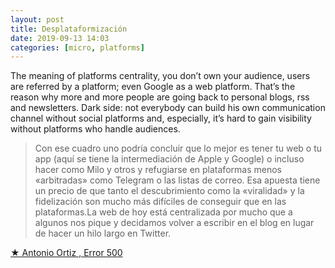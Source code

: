 ```yaml
---
layout: post
title: Desplataformización
date: 2019-09-13 14:03
categories: [micro, platforms]
---
```

The meaning of platforms centrality, you don’t own your audience, users are referred by a platform; even Google as a web platform. That’s the reason why more and more people are going back to personal blogs, rss and newsletters. Dark side: not everybody can build his own communication channel without social platforms and, especially, it’s hard to gain visibility without platforms who handle audiences.

> Con ese cuadro uno podría concluir que lo mejor es tener tu web o tu app (aquí se tiene la intermediación de Apple y Google) o incluso hacer como Milo y otros y refugiarse en plataformas menos «arbitradas» como Telegram o las listas de correo. Esa apuesta tiene un precio de que tanto el descubrimiento como la «viralidad» y la fidelización son mucho más difíciles de conseguir que en las plataformas.La web de hoy está centralizada por mucho que a algunos nos pique y decidamos volver a escribir en el blog en lugar de hacer un hilo largo en Twitter.  

[★ Antonio Ortiz , Error 500](https://www.error500.net/desplataformizacion/)